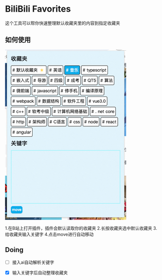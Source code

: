# BiliBili Favorites

这个工具可以帮你快速整理默认收藏夹里的内容到指定收藏夹

## 如何使用

![](readme/product.png)

1.在B站上打开插件，插件会默认读取你的收藏夹
2.长按收藏夹选中默认收藏夹
3.给收藏夹输入关键字
4.点击move进行自动移动

## Doing

* [ ] 接入ai自动解析关键字
* [x] 输入关键字后自动整理收藏夹

